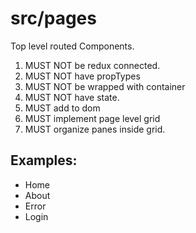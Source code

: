 # src/pages

Top level routed Components.  

1. MUST NOT be redux connected.
2. MUST NOT have propTypes
3. MUST NOT be wrapped with container
4. MUST NOT have state. 
5. MUST add to dom
6. MUST implement page level grid
7. MUST organize panes inside grid.
 
## Examples:
  * Home
  * About
  * Error
  * Login
